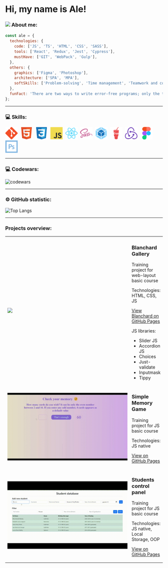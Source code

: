 # Hi, my name is Ale!

### <img src="https://images6.fanpop.com/image/photos/37500000/Chi-typing-on-a-computer-chis-sweet-home-chis-new-address-37597964-320-240.gif" width="30px"> About me:

```javascript
const ale = {
  technologies: {
    code: ['JS', 'TS', 'HTML', 'CSS', 'SASS'],
    tools: ['React', 'Redux', 'Jest', 'Cypress'],
    mustHave: ['GIT', 'WebPack', 'Gulp'],
  },
  others: {
    graphics: ['Figma', 'Photoshop'],
    architecture: ['SPA', 'MPA'],
    softSkills: ['Problem-solving', 'Time management', 'Teamwork and collaboration', 'Passion for learning new things'],
  },
  funFact: 'There are two ways to write error-free programs; only the third one works',
};
```

---

### 💻 Skills:

<div>
  <img src="https://github.com/devicons/devicon/blob/master/icons/git/git-original.svg" title="git" alt="git" width="40" height="40"/>&nbsp
  <img src="https://github.com/devicons/devicon/blob/master/icons/html5/html5-original.svg" title="html5" alt="html5" width="40" height="40"/>&nbsp
  <img src="https://github.com/devicons/devicon/blob/master/icons/css3/css3-original.svg" title="css" alt="css" width="40" height="40"/>&nbsp
  <img src="https://github.com/devicons/devicon/blob/master/icons/javascript/javascript-original.svg" title="javascript" alt="javascript" width="40" height="40"/>&nbsp
  <img src="https://github.com/devicons/devicon/blob/master/icons/react/react-original.svg" title="reactjs" alt="reactjs" width="40" height="40"/>&nbsp
  <!-- <img src="https://github.com/devicons/devicon/blob/master/icons/nodejs/nodejs-original.svg" title="nodejs" alt="nodejs" width="40" height="40"/>&nbsp -->
  <!-- <img src="https://github.com/devicons/devicon/blob/master/icons/express/express-original.svg" title="express" alt="express" width="40" height="40"/>&nbsp -->
  <!-- <img src="https://github.com/devicons/devicon/blob/master/icons/mongodb/mongodb-original.svg" title="mongodb" alt="mongodb" width="40" height="40"/>&nbsp -->
  <img src="https://github.com/devicons/devicon/blob/master/icons/sass/sass-original.svg" title="sass/scss" alt="sass/scss" width="40" height="40"/>&nbsp;
  <img src="https://github.com/devicons/devicon/blob/master/icons/webpack/webpack-original.svg" title="webpack" alt="webpack" width="40" height="40"/>&nbsp;
  <img src="https://raw.githubusercontent.com/devicons/devicon/master/icons/gulp/gulp-plain.svg" alt="gulp" height="40"/>&nbsp;
  <img src="https://github.com/devicons/devicon/blob/master/icons/redux/redux-original.svg" title="redux" alt="redux" width="40" height="40"/>&nbsp;
  <img src="https://github.com/devicons/devicon/blob/master/icons/figma/figma-original.svg" title="figma" alt="figma" width="40" height="40"/>&nbsp;
  <img src="https://raw.githubusercontent.com/devicons/devicon/master/icons/photoshop/photoshop-line.svg" alt="photoshop" height="40"/>&nbsp;
</div>

---

### 💻 Codewars:

![codewars](https://www.codewars.com/users/Alena%20Nechaeva/badges/large)

---

### ⚙️ GitHub statistic:

![Top Langs](https://github-readme-stats.vercel.app/api/top-langs/?username=Alena-Nechaeva&layout=compact&theme=cobalt)

---

### Projects overview:

<table>
  <tr>
    <td width='440px'>
      <img src='assets//demos/blanchard.gif' width='400px'>
    </td>
    <td>
      <h3>Blanchard Gallery</h3>
      <p>Training project for web-layout basic course</p>
      <p>Technologies: HTML, CSS, JS</p>
      <p>
        <a href='https://alena-nechaeva.github.io/final_project_BLANCHARD/'>View Blanchard on GitHub Pages</a>
      </p>
      <p>JS libraries:</p>
      <ul>
        <li>Slider JS</li>
        <li>Accordion JS</li>
        <li>Choices</li>
        <li>Just-validate</li>
        <li>Inputmask</li>
        <li>Tippy</li>
      </ul>
    </td>
  </tr>
  <tr>
    <td width='440px'>
      <img src='assets//demos/memory.gif' width='400px'>
    </td>
    <td>
      <h3>Simple Memory Game</h3>
      <p>Training project for JS basic course</p>
      <p>Technologies: JS native</p>
      <p>
        <a href='https://alena-nechaeva.github.io/Pairs-card-game/'>View on GitHub Pages</a>
      </p>
    </td>
  </tr>
  <tr>
    <td width='440px'>
      <img src='assets//demos/students.gif' width='400px'>
    </td>
    <td>
      <h3>Students control panel</h3>
      <p>Training project for JS basic course</p>
      <p>Technologies: JS native, Local Storage, OOP</p>
      <p>
        <a href='https://alena-nechaeva.github.io/students-control-panel/'>View on GitHub Pages</a>
      </p>
    </td>
  </tr>
</table>
